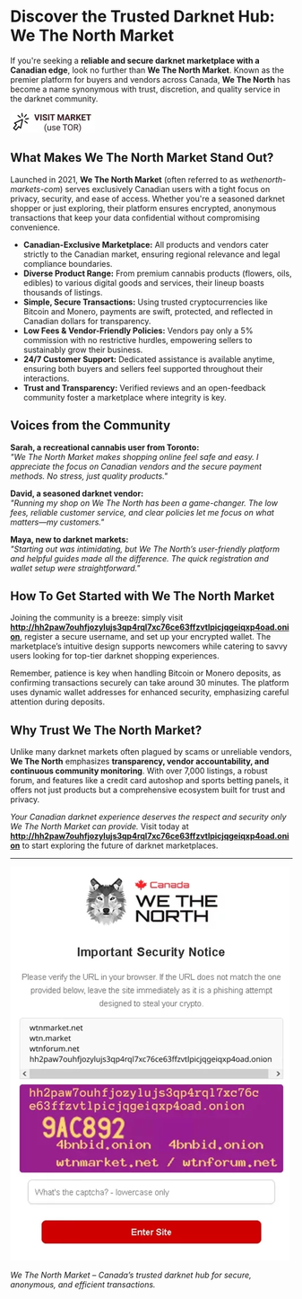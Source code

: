 # Discover the Trusted Darknet Hub: We The North Market

If you're seeking a **reliable and secure darknet marketplace with a Canadian edge**, look no further than **We The North Market**. Known as the premier platform for buyers and vendors across Canada, **We The North** has become a name synonymous with trust, discretion, and quality service in the darknet community.


[![img](/asset/execution.webp)](http://hh2paw7ouhfjozylujs3qp4rql7xc76ce63ffzvtlpicjqgeiqxp4oad.onion)


## What Makes We The North Market Stand Out?

Launched in 2021, **We The North Market** (often referred to as *wethenorth-markets-com*) serves exclusively Canadian users with a tight focus on privacy, security, and ease of access. Whether you're a seasoned darknet shopper or just exploring, their platform ensures encrypted, anonymous transactions that keep your data confidential without compromising convenience.

- **Canadian-Exclusive Marketplace:** All products and vendors cater strictly to the Canadian market, ensuring regional relevance and legal compliance boundaries.
- **Diverse Product Range:** From premium cannabis products (flowers, oils, edibles) to various digital goods and services, their lineup boasts thousands of listings.
- **Simple, Secure Transactions:** Using trusted cryptocurrencies like Bitcoin and Monero, payments are swift, protected, and reflected in Canadian dollars for transparency.
- **Low Fees & Vendor-Friendly Policies:** Vendors pay only a 5% commission with no restrictive hurdles, empowering sellers to sustainably grow their business.
- **24/7 Customer Support:** Dedicated assistance is available anytime, ensuring both buyers and sellers feel supported throughout their interactions.
- **Trust and Transparency:** Verified reviews and an open-feedback community foster a marketplace where integrity is key.

## Voices from the Community

**Sarah, a recreational cannabis user from Toronto:**  
*"We The North Market makes shopping online feel safe and easy. I appreciate the focus on Canadian vendors and the secure payment methods. No stress, just quality products."*

**David, a seasoned darknet vendor:**  
*"Running my shop on We The North has been a game-changer. The low fees, reliable customer service, and clear policies let me focus on what matters—my customers."*

**Maya, new to darknet markets:**  
*"Starting out was intimidating, but We The North’s user-friendly platform and helpful guides made all the difference. The quick registration and wallet setup were straightforward."*

## How To Get Started with We The North Market

Joining the community is a breeze: simply visit **http://hh2paw7ouhfjozylujs3qp4rql7xc76ce63ffzvtlpicjqgeiqxp4oad.onion**, register a secure username, and set up your encrypted wallet. The marketplace’s intuitive design supports newcomers while catering to savvy users looking for top-tier darknet shopping experiences.

Remember, patience is key when handling Bitcoin or Monero deposits, as confirming transactions securely can take around 30 minutes. The platform uses dynamic wallet addresses for enhanced security, emphasizing careful attention during deposits.

## Why Trust We The North Market?

Unlike many darknet markets often plagued by scams or unreliable vendors, **We The North** emphasizes **transparency, vendor accountability, and continuous community monitoring**. With over 7,000 listings, a robust forum, and features like a credit card autoshop and sports betting panels, it offers not just products but a comprehensive ecosystem built for trust and privacy.

*Your Canadian darknet experience deserves the respect and security only We The North Market can provide.* Visit today at **http://hh2paw7ouhfjozylujs3qp4rql7xc76ce63ffzvtlpicjqgeiqxp4oad.onion** to start exploring the future of darknet marketplaces.

---

[![img](/asset/vector.webp)](http://hh2paw7ouhfjozylujs3qp4rql7xc76ce63ffzvtlpicjqgeiqxp4oad.onion)


*We The North Market – Canada’s trusted darknet hub for secure, anonymous, and efficient transactions.*
